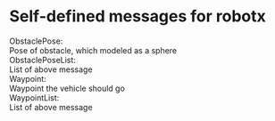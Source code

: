 Self-defined messages for robotx
================================================
ObstaclePose:  
    Pose of obstacle, which modeled as a sphere  
ObstaclePoseList:  
    List of above message  
Waypoint:  
    Waypoint the vehicle should go  
WaypointList:  
    List of above message  
